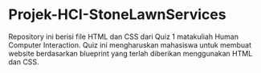 # Projek-HCI-StoneLawnServices
Repository ini berisi file HTML dan CSS dari Quiz 1 matakuliah Human Computer Interaction.
Quiz ini mengharuskan mahasiswa untuk membuat website berdasarkan blueprint yang terlah diberikan menggunakan HTML dan CSS.
